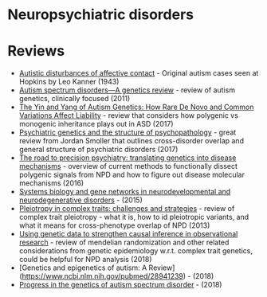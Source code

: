 Neuropsychiatric disorders
===========

Reviews
=====================
* [Autistic disturbances of affective contact](https://www.ncbi.nlm.nih.gov/pubmed/4880460) - Original autism cases seen at Hopkins by Leo Kanner (1943)
* [Autism spectrum disorders—A genetics review](https://www.ncbi.nlm.nih.gov/pubmed/21358411) - review of autism genetics, clinically focused (2011)
* [The Yin and Yang of Autism Genetics: How Rare De Novo and Common Variations Affect Liability](https://www.ncbi.nlm.nih.gov/pubmed/28426285) - review that considers how polygenic vs monogenic inheritance plays out in ASD (2017)
*  [Psychiatric genetics and the structure of psychopathology](https://www.ncbi.nlm.nih.gov/pubmed/29317742) - great review from Jordan Smoller that outlines cross-disorder overlap and general structure of psychiatric disorders (2017)
*  [The road to precision psychiatry: translating genetics into disease mechanisms](https://www.ncbi.nlm.nih.gov/pubmed/27786179) - overview of current methods to functionally dissect polygenic signals from NPD and how to figure out disease molecular mechanisms (2016)
*  [Systems biology and gene networks in neurodevelopmental and neurodegenerative disorders](https://www.ncbi.nlm.nih.gov/pubmed/26149713) - (2015)
*  [Pleiotropy in complex traits: challenges and strategies](https://www.ncbi.nlm.nih.gov/pubmed/23752797) - review of complex trait pleiotropy - what it is, how to id pleiotropic variants, and what it means for cross-phenotype overlap of NPD (2013)
*  [Using genetic data to strengthen causal inference in observational research](https://www.ncbi.nlm.nih.gov/pubmed/29872216) - review of mendelian randomization and other related considerations from genetic epidemiology w.r.t. complex trait genetics, could be helpful for NPD analysis (2018)
*  [Genetics and epigenetics of autism: A Review] (https://www.ncbi.nlm.nih.gov/pubmed/28941239) - (2018)
*  [Progress in the genetics of autism spectrum disorder](https://www.ncbi.nlm.nih.gov/pubmed/29574884) - (2018)
